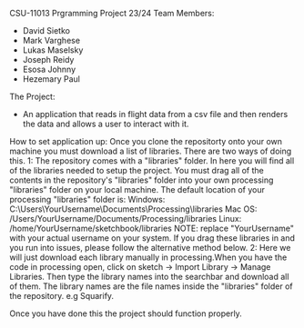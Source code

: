 CSU-11013 Prgramming Project 23/24
Team Members:
- David Sietko
- Mark Varghese
- Lukas Maselsky
- Joseph Reidy
- Esosa Johnny
- Hezemary Paul

The Project:
- An application that reads in flight data from a csv file and then renders the data and allows a user to interact with it.

 How to set application up:
 Once you clone the repositorty onto your own machine you must download a list of libraries. There are two ways of doing this.
   1:
 The repository comes with a "libraries" folder. In here you will find all of the libraries needed to setup the project.
 You must drag all of the contents in the repository's "libraries" folder into your own processing "libraries" folder on your
 local machine. The default location of your processing "libraries" folder is:
   Windows:
   C:\Users\YourUsername\Documents\Processing\libraries
   Mac OS:
   /Users/YourUsername/Documents/Processing/libraries
   Linux:
   /home/YourUsername/sketchbook/libraries
NOTE: replace "YourUsername" with your actual username on your system.
If you drag these libraries in and you run into issues, please follow the alternative method below.
  2:
Here we will just download each library manually in processing.When you have the code in processing open, click
on sketch -> Import Library -> Manage Libraries. Then type the library names into the searchbar and download all of
them. The library names are the file names inside the "libraries" folder of the repository. e.g Squarify.

Once you have done this the project should function properly.
